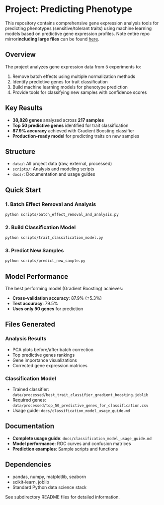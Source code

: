 # Project: Predicting Phenotype

This repository contains comprehensive gene expression analysis tools for predicting phenotypes (sensitive/tolerant traits) using machine learning models based on predictive gene expression profiles. Note entire repo mirror**including large files** can be found [here](https://gannet.fish.washington.edu/v1_web/owlshell/bu-github/project-predicting-phenotype/).

## Overview

The project analyzes gene expression data from 5 experiments to:
1. Remove batch effects using multiple normalization methods
2. Identify predictive genes for trait classification
3. Build machine learning models for phenotype prediction
4. Provide tools for classifying new samples with confidence scores

## Key Results

- **38,828 genes** analyzed across **217 samples**
- **Top 50 predictive genes** identified for trait classification
- **87.9% accuracy** achieved with Gradient Boosting classifier
- **Production-ready model** for predicting traits on new samples

## Structure

- `data/`: All project data (raw, external, processed)
- `scripts/`: Analysis and modeling scripts
- `docs/`: Documentation and usage guides

## Quick Start

### 1. Batch Effect Removal and Analysis
```bash
python scripts/batch_effect_removal_and_analysis.py
```

### 2. Build Classification Model
```bash
python scripts/trait_classification_model.py
```

### 3. Predict New Samples
```bash
python scripts/predict_new_sample.py
```

## Model Performance

The best performing model (Gradient Boosting) achieves:
- **Cross-validation accuracy**: 87.9% (±5.3%)
- **Test accuracy**: 79.5%
- **Uses only 50 genes** for prediction

## Files Generated

### Analysis Results
- PCA plots before/after batch correction
- Top predictive genes rankings
- Gene importance visualizations
- Corrected gene expression matrices

### Classification Model
- Trained classifier: `data/processed/best_trait_classifier_gradient_boosting.joblib`
- Required genes: `data/processed/top_50_predictive_genes_for_classification.csv`
- Usage guide: `docs/classification_model_usage_guide.md`

## Documentation

- **Complete usage guide**: `docs/classification_model_usage_guide.md`
- **Model performance**: ROC curves and confusion matrices
- **Prediction examples**: Sample scripts and functions

## Dependencies

- pandas, numpy, matplotlib, seaborn
- scikit-learn, joblib
- Standard Python data science stack

See subdirectory README files for detailed information.
